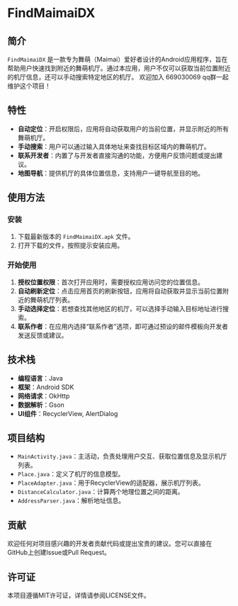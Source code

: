 # FindMaimaiDX

## 简介

`FindMaimaiDX` 是一款专为舞萌（Maimai）爱好者设计的Android应用程序，旨在帮助用户快速找到附近的舞萌机厅。通过本应用，用户不仅可以获取当前位置附近的机厅信息，还可以手动搜索特定地区的机厅。
欢迎加入 669030069 qq群一起维护这个项目！
## 特性

- **自动定位**：开启权限后，应用将自动获取用户的当前位置，并显示附近的所有舞萌机厅。
- **手动搜索**：用户可以通过输入具体地址来查找目标区域内的舞萌机厅。
- **联系开发者**：内置了与开发者直接沟通的功能，方便用户反馈问题或提出建议。
- **地图导航**：提供机厅的具体位置信息，支持用户一键导航至目的地。

## 使用方法

### 安装

1. 下载最新版本的 `FindMaimaiDX.apk` 文件。
2. 打开下载的文件，按照提示安装应用。

### 开始使用

1. **授权位置权限**：首次打开应用时，需要授权应用访问您的位置信息。
2. **自动刷新定位**：点击应用首页的刷新按钮，应用将自动获取并显示当前位置附近的舞萌机厅列表。
3. **手动选择定位**：若想查找其他地区的机厅，可以选择手动输入目标地址进行搜索。
4. **联系作者**：在应用内选择“联系作者”选项，即可通过预设的邮件模板向开发者发送反馈或建议。

## 技术栈

- **编程语言**：Java
- **框架**：Android SDK
- **网络请求**：OkHttp
- **数据解析**：Gson
- **UI组件**：RecyclerView, AlertDialog

## 项目结构

- `MainActivity.java`：主活动，负责处理用户交互、获取位置信息及显示机厅列表。
- `Place.java`：定义了机厅的信息模型。
- `PlaceAdapter.java`：用于RecyclerView的适配器，展示机厅列表。
- `DistanceCalculator.java`：计算两个地理位置之间的距离。
- `AddressParser.java`：解析地址信息。

## 贡献

欢迎任何对项目感兴趣的开发者贡献代码或提出宝贵的建议。您可以直接在GitHub上创建Issue或Pull Request。

## 许可证

本项目遵循MIT许可证，详情请参阅LICENSE文件。